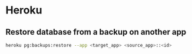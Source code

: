 # Heroku

## Restore database from a backup on another app

```sh
heroku pg:backups:restore --app <target_app> <source_app>::<id>
```
